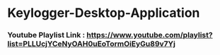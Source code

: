 # Keylogger-Desktop-Application

### Youtube Playlist Link : https://www.youtube.com/playlist?list=PLLUcjYCeNyOAH0uEoTormOiEyGu89v7Yj
